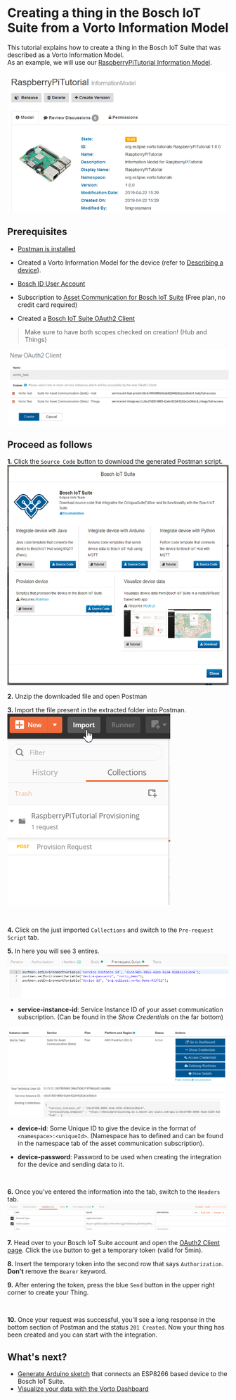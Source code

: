 # Creating a thing in the Bosch IoT Suite from a Vorto Information Model

This tutorial explains how to create a thing in the Bosch IoT Suite that was described as a Vorto Information Model.   
As an example, we will use our [RaspberryPiTutorial Information Model](https://vorto.eclipse.org/#/details/org.eclipse.vorto.tutorials:RaspberryPiTutorial:1.0.0). 

<img src="../images/tutorials/create_thing/raspbi_IM.png" />

## Prerequisites

* [Postman is installed](https://www.getpostman.com/downloads/)

* Created a Vorto Information Model for the device (refer to [Describing a device](describe_tisensor.md)).

* [Bosch ID User Account](https://accounts.bosch-iot-suite.com)

* Subscription to [Asset Communication for Bosch IoT Suite](https://www.bosch-iot-suite.com/asset-communication/) (Free plan, no credit card required)

* Created a [Bosch IoT Suite OAuth2 Client](https://accounts.bosch-iot-suite.com/oauth2-clients/)
> Make sure to have both scopes checked on creation! (Hub and Things)
<img src="../images/tutorials/create_thing/oauth2_client.png" />

<br />

## Proceed as follows

**1.** Click the `Source Code` button to download the generated Postman script.
<img src="../images/tutorials/create_thing/provision_device_dl.PNG" height="500"/>

**2.** Unzip the downloaded file and open Postman   

**3.** Import the file present in the extracted folder into Postman.   
<img src="../images/tutorials/create_thing/import_jspm.png" />

<br />

**4.** Click on the just imported `Collections` and switch to the `Pre-request Script` tab.

**5.** In here you will see 3 entires. 
<img src="../images/tutorials/create_thing/pre_requeset_script.png" />

- **service-instance-id**: Service Instance ID of your asset communication subscription. (Can be found in the *Show Credentials* on the far bottom)
<img src="../images/tutorials/create_thing/service_isntance_id.png" />

- **device-id**: Some Unique ID to give the device in the format of `<namespace>:<uniqueId>`. (Namespace has to defined and can be found in the namespace tab of the asset communication subscription).

- **device-password**: Password to be used when creating the integration for the device and sending data to it.

<br />

**6.** Once you've entered the information into the tab, switch to the `Headers` tab.
<img src="../images/tutorials/create_thing/bearer_token.png" />

**7.** Head over to your Bosch IoT Suite account and open the [OAuth2 Client page](https://accounts.bosch-iot-suite.com/oauth2-clients). Click the `Use` button to get a temporary token (valid for 5min).

**8.** Insert the temporary token into the second row that says `Authorization`. **Don't** remove the `Bearer` keyword.

**9.** After entering the token, press the blue `Send` button in the upper right corner to create your Thing.

<br />

**10.** Once your request was successful, you'll see a long response in the bottom section of Postman and the status `201 Created`. Now your thing has been created and you can start with the integration. 

## What's next?

- [Generate Arduino sketch](connect_esp8266.md) that connects an ESP8266 based device to the Bosch IoT Suite.
- [Visualize your data with the Vorto Dashboard](./create_webapp_dashboard.md)
